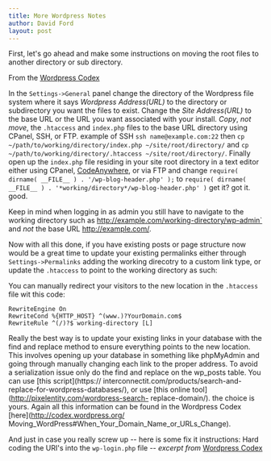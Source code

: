 ```yaml
---
title: More Wordpress Notes
author: David Ford
layout: post
---
```


First, let's go ahead and make some instructions on moving the root files to another directory or sub directory.

From the [Wordpress Codex](http://codex.wordpress.org/Giving_WordPress_Its_Own_Directory)

In the `Settings->General` panel change the directory of the Wordpress file system where it says _Wordpress Address(URL)_ to the directory or subdirectory you want the files to exist. Change the _Site Address(URL)_ to the base URL or the URL you want associated with your install. _Copy_, *not move*, the `.htaccess` and `index.php` files to the base URL directory using CPanel, SSH, or FTP.  example of SSH `ssh name@example.com:22` then `cp ~/path/to/working/directory/index.php ~/site/root/directory/` and `cp ~/path/to/working/directory/.htaccess ~/site/root/directory/`.  Finally open up the `index.php` file residing in your site root directory in a text editor either using CPanel, [CodeAnywhere](https://codeanywhere.com), or via FTP and change `require( dirname( __FILE__ ) . '/wp-blog-header.php' );` to `require( dirname( __FILE__ ) . '*working/directory*/wp-blog-header.php' )` get it? got it. good.  

Keep in mind when logging in as admin you still have to navigate to the working directory such as http://example.com/working-directory/wp-admin` and *not* the base URL http://example.com/.

Now with all this done, if you have existing posts or page structure now would be a great time to update your existing permalinks either 
through `Settings->Permalinks` adding the working direcotry to a custom link type, or update the `.htaccess` to point to the working 
directory as such:

You can manually redirect your visitors to the new location in the `.htaccess` file wit this code:

```
RewriteEngine On
RewriteCond %{HTTP_HOST} ^(www.)?YourDomain.com$
RewriteRule ^(/)?$ working-directory [L]
```

Really the best way is to update your existing links in your database with the find and replace method to ensure everything points to the new location.  This involves opening up your database in something like phpMyAdmin and going through manually changing each link to the 
proper address. To avoid a serialization issue only do the find and replace on the wp_posts table.  You can use [this script](https://
interconnectit.com/products/search-and-replace-for-wordpress-databases/), or use [this online tool](http://pixelentity.com/wordpress-search-
replace-domain/).  the choice is yours.  Again all this information can be found in the Wordpress Codex [here](http://codex.wordpress.org/
Moving_WordPress#When_Your_Domain_Name_or_URLs_Change).

And just in case you really screw up -- here is some fix it instructions:
Hard coding the URI's into the `wp-login.php` file -- *excerpt from* [Wordpress Codex](http:/codex.wordpress.org/Moving_WordPress#When_Your_Domain_Name_or_URLs_Change)

